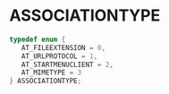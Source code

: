 # ASSOCIATIONTYPE

```C
typedef enum {
   AT_FILEEXTENSION = 0,
   AT_URLPROTOCOL = 1,
   AT_STARTMENUCLIENT = 2,
   AT_MIMETYPE = 3
} ASSOCIATIONTYPE;
```
